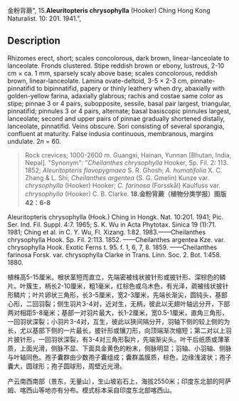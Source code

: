 金粉背蕨",
15.**Aleuritopteris chrysophylla** (Hooker) Ching Hong Kong Naturalist. 10: 201. 1941.",

## Description
Rhizomes erect, short; scales concolorous, dark brown, linear-lanceolate to lanceolate. Fronds clustered. Stipe reddish brown or ebony, lustrous, 2-10 cm × ca. 1 mm, sparsely scaly above base; scales concolorous, reddish brown, linear-lanceolate. Lamina ovate-deltoid, 3-5 × 2-3 cm, pinnate-pinnatifid to bipinnatifid, papery or thinly leathery when dry, abaxially with golden-yellow farina, adaxially glabrous; rachis and costae same color as stipe; pinnae 3 or 4 pairs, subopposite, sessile, basal pair largest, triangular, pinnatifid; pinnules 3 or 4 pairs, alternate; basal basiscopic pinnules largest, lanceolate; second and upper pairs of pinnae gradually shortened distally, lanceolate, pinnatifid. Veins obscure. Sori consisting of several sporangia, confluent at maturity. False indusia continuous, membranous, margins undulate. 2*n* = 60.

> Rock crevices; 1000-2600 m. Guangxi, Hainan, Yunnan [Bhutan, India, Nepal].
  "Synonym": "*Cheilanthes chrysophylla* Hooker, Sp. Fil. 2: 113. 1852; *Aleuritopteris flavopygmaea* S. R. Ghosh; *A. humatifolia* X. C. Zhang &amp; L. Shi; *Cheilanthes argentea* (S. G. Gmelin) Kunze var. *chrysophylla* (Hooker) Hooker; *C. farinosa* (Forsskål) Kaulfuss var. *chrysophylla* (Hooker) C. B. Clarke.
**18.金粉背蕨（植物分类学报）图版42：6-8**

Aleuritopteris chrysophylla (Hook.) Ching in Hongk. Nat. 10:201. 1941; Pic. Ser. Ind. Fil. Suppl. 4:7. 1965; S. K. Wu in Acta Phytotax. Sinica 19 (1):71. 1981; Ching et al. in C. Y. Wu, Fl. Xizang. 1:82. 1983.——Cheilanthes chrysophylla Hook. Sp. FiI. 2:113. 1852. ——Cheilanthes argentea Kze. var. chrysophylla Hook. Exotic Ferns t. 95. f. 1, 6, 7, 8. 1859. ——Cheilanthes farinosa Forsk. var. chrysophylla Clarke in Trans. Linn. Soc. 2. Bot. 1:458. 1880.

植株高5-15厘米。根状茎短而直立，先端密被线状披针形或披针形、深棕色的鳞片。叶簇生，柄长2-10厘米，粗1毫米，红棕色或乌木色，有光泽，疏被线状披针形鳞片；叶片卵状三角形，长3-5厘米，宽2-3厘米，先端长渐尖，圆钝头，基部心形，二回羽裂；侧生羽片3-4对，近对生，无柄，彼此以无翅叶轴远分开，下部两对相距5-8毫米；基部一对羽片最大，长1-2厘米，宽0.5-1厘米，直角三角形，一回羽状深裂；小羽片3-4对，互生，彼此以狭间隔分开，羽轴下侧的较上侧的为长，尤以基部下侧的一片最长，披针形或镶刀形，向顶端渐次缩短；第二对以上羽片披针形，一回羽状深裂，有3-4对三角形裂片，先端渐尖头。叶干后纸质或薄革质，上面光滑，侧脉不显、下面具金黄色的粉末，侧脉明显；羽轴、小羽轴、侧脉与叶轴同色。孢子囊群由少数孢子囊组成；囊群盖膜质，棕色，边缘浅波状；孢子囊大，圆球形；孢子圆球形，周壁近光滑。

产云南西南部（景东，无量山），生山坡岩石上，海拔2550米；印度东北部的阿萨姆、喀西山等地亦有分布。模式标本采自印度东北部喀西山。
